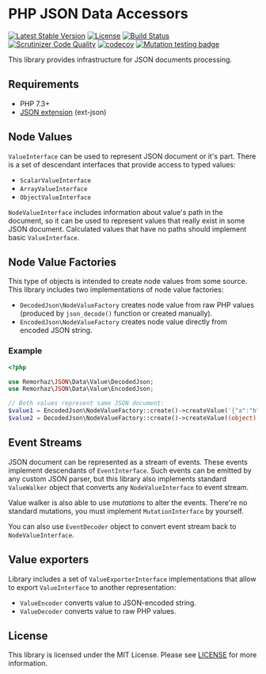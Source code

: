 # PHP JSON Data Accessors

[![Latest Stable Version](https://poser.pugx.org/remorhaz/php-json-data/v/stable)](https://packagist.org/packages/remorhaz/php-json-data)
[![License](https://poser.pugx.org/remorhaz/php-json-data/license)](https://packagist.org/packages/remorhaz/php-json-data)
[![Build Status](https://travis-ci.org/remorhaz/php-json-data.svg?branch=master)](https://travis-ci.org/remorhaz/php-json-data)
[![Scrutinizer Code Quality](https://scrutinizer-ci.com/g/remorhaz/php-json-data/badges/quality-score.png?b=master)](https://scrutinizer-ci.com/g/remorhaz/php-json-data/?branch=master)
[![codecov](https://codecov.io/gh/remorhaz/php-json-data/branch/master/graph/badge.svg)](https://codecov.io/gh/remorhaz/php-json-data)
[![Mutation testing badge](https://badge.stryker-mutator.io/github.com/remorhaz/php-json-data/master)](https://stryker-mutator.github.io)

This library provides infrastructure for JSON documents processing.

## Requirements

- PHP 7.3+
- [JSON extension](https://www.php.net/manual/en/book.json.php) (ext-json)

## Node Values
`ValueInterface` can be used to represent JSON document or it's part. There is a set of descendant interfaces that provide access to typed values:

- `ScalarValueInterface`
- `ArrayValueInterface`
- `ObjectValueInterface`

`NodeValueInterface` includes information about value's path in the document, so it can be used to represent values that really exist in some JSON document. Calculated values that have no paths should implement basic `ValueInterface`. 

## Node Value Factories
This type of objects is intended to create node values from some source. This library includes two implementations of node value factories:

- `DecodedJson\NodeValueFactory` creates node value from raw PHP values (produced by `json_decode()` function or created manually).
- `EncodedJson\NodeValueFactory` creates node value directly from encoded JSON string.

### Example
```php
<?php

use Remorhaz\JSON\Data\Value\DecodedJson;
use Remorhaz\JSON\Data\Value\EncodedJson;

// Both values represent same JSON document:
$value1 = EncodedJson\NodeValueFactory::create()->createValue('{"a":"b"}');
$value2 = DecodedJson\NodeValueFactory::create()->createValue((object) ['a' => 'b']);
``` 

## Event Streams
JSON document can be represented as a stream of events. These events implement descendants of `EventInterface`. Such events can be emitted by any custom JSON parser, but this library also implements standard `ValueWalker` object that converts any `NodeValueInterface` to event stream.

Value walker is also able to use _mutations_ to alter the events. There're no standard mutations, you must implement `MutationInterface` by yourself.

You can also use `EventDecoder` object to convert event stream back to `NodeValueInterface`.

## Value exporters
Library includes a set of `ValueExporterInterface` implementations that allow to export `ValueInterface` to another representation:

- `ValueEncoder` converts value to JSON-encoded string.
- `ValueDecoder` converts value to raw PHP values.

## License

This library is licensed under the MIT License. Please see [LICENSE](./LICENSE) for more information.